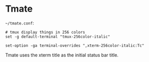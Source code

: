Tmate
=====

`~/tmate.conf`:

    # tmux display things in 256 colors
    set -g default-terminal "tmux-256color-italic"

    set-option -ga terminal-overrides ",xterm-256color-italic:Tc"

Tmate uses the xterm title as the initial status bar title.
